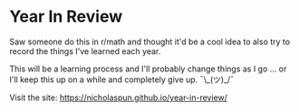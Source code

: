 # Year In Review

Saw someone do this in r/math and thought it'd be a cool idea to also try to record the things I've learned each year.

This will be a learning process and I'll probably change things as I go ... or I'll keep this up on a while and completely give up. ¯\\\_(ツ)_/¯    

Visit the site: https://nicholaspun.github.io/year-in-review/
